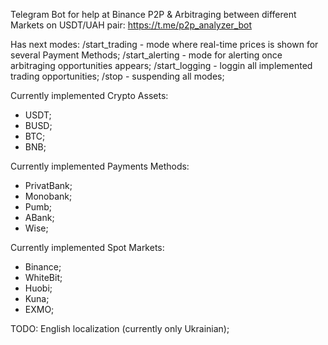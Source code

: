 Telegram Bot for help at Binance P2P & Arbitraging between different Markets on USDT/UAH pair:
https://t.me/p2p_analyzer_bot

Has next modes:
/start_trading - mode where real-time prices is shown for several Payment Methods;
/start_alerting - mode for alerting once arbitraging opportunities appears;
/start_logging - loggin all implemented trading opportunities;
/stop - suspending all modes;

Currently implemented Crypto Assets:
- USDT;
- BUSD;
- BTC;
- BNB;

Currently implemented Payments Methods:
- PrivatBank;
- Monobank;
- Pumb;
- ABank;
- Wise;

Currently implemented Spot Markets:
- Binance;
- WhiteBit;
- Huobi;
- Kuna;
- EXMO;

TODO:
English localization (currently only Ukrainian);
